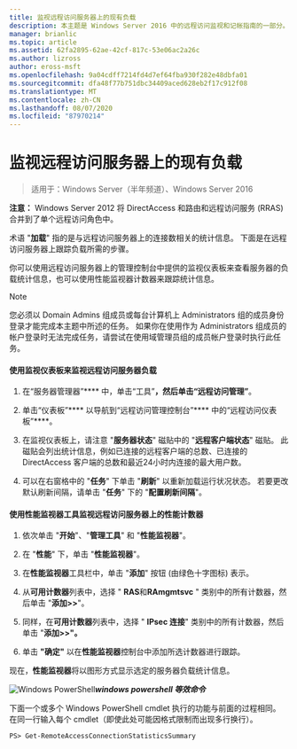 ```yaml
---
title: 监视远程访问服务器上的现有负载
description: 本主题是 Windows Server 2016 中的远程访问监视和记帐指南的一部分。
manager: brianlic
ms.topic: article
ms.assetid: 62fa2895-62ae-42cf-817c-53e06ac2a26c
ms.author: lizross
author: eross-msft
ms.openlocfilehash: 9a04cdff7214fd4d7ef64fba930f282e48dbfa01
ms.sourcegitcommit: dfa48f77b751dbc34409aced628eb2f17c912f08
ms.translationtype: MT
ms.contentlocale: zh-CN
ms.lasthandoff: 08/07/2020
ms.locfileid: "87970214"
---
```

# <a name="monitor-the-existing-load-on-the-remote-access-server"></a>监视远程访问服务器上的现有负载

>适用于：Windows Server（半年频道）、Windows Server 2016

**注意：** Windows Server 2012 将 DirectAccess 和路由和远程访问服务 (RRAS) 合并到了单个远程访问角色中。

术语 "**加载**" 指的是与远程访问服务器上的连接数相关的统计信息。 下面是在远程访问服务器上跟踪负载所需的步骤。

你可以使用远程访问服务器上的管理控制台中提供的监视仪表板来查看服务器的负载统计信息，也可以使用性能监视器计数器来跟踪统计信息。

> [!NOTE]
> 您必须以 Domain Admins 组成员或每台计算机上 Administrators 组的成员身份登录才能完成本主题中所述的任务。 如果你在使用作为 Administrators 组成员的帐户登录时无法完成任务，请尝试在使用域管理员组的成员帐户登录时执行此任务。

#### <a name="to-use-the-monitoring-dashboard-to-monitor-the-remote-access-server-load"></a>使用监视仪表板来监视远程访问服务器负载

1.  在“服务器管理器”**** 中，单击“工具”****，然后单击“远程访问管理”****。

2.  单击“仪表板”**** 以导航到“远程访问管理控制台”**** 中的“远程访问仪表板”****。

3.  在监视仪表板上，请注意 "**服务器状态**" 磁贴中的 "**远程客户端状态**" 磁贴。 此磁贴会列出统计信息，例如已连接的远程客户端的总数、已连接的 DirectAccess 客户端的总数和最近24小时内连接的最大用户数。

4.  可以在右窗格中的 "**任务**" 下单击 "**刷新**" 以重新加载运行状况状态。 若要更改默认刷新间隔，请单击 "**任务**" 下的 "**配置刷新间隔**"。

#### <a name="to-use-the-performance-monitor-tool-to-monitor-performance-counters-on-the-remote-access-server"></a>使用性能监视器工具监视远程访问服务器上的性能计数器

1.  依次单击 "**开始**"、"**管理工具**" 和 "**性能监视器**"。

2.  在 "**性能**" 下，单击 "**性能监视器**"。

3.  在**性能监视器**工具栏中，单击 "**添加**" 按钮 (由绿色十字图标) 表示。

4.  从**可用计数器**列表中，选择 " **RAS**和**RAmgmtsvc** " 类别中的所有计数器，然后单击 "**添加>>**"。

5.  同样，在**可用计数器**列表中，选择 " **IPsec 连接**" 类别中的所有计数器，然后单击 "**添加>>"。**

6.  单击 **"确定"** 以在**性能监视器**控制台中添加所选计数器进行跟踪。

现在，**性能监视器**将以图形方式显示选定的服务器负载统计信息。

![Windows PowerShell](../../../media/Monitor-the-existing-load-on-the-Remote-Access-server/PowerShellLogoSmall.gif)***<em>windows powershell 等效命令</em>***

下面一个或多个 Windows PowerShell cmdlet 执行的功能与前面的过程相同。 在同一行输入每个 cmdlet（即使此处可能因格式限制而出现多行换行）。

```
PS> Get-RemoteAccessConnectionStatisticsSummary
```



